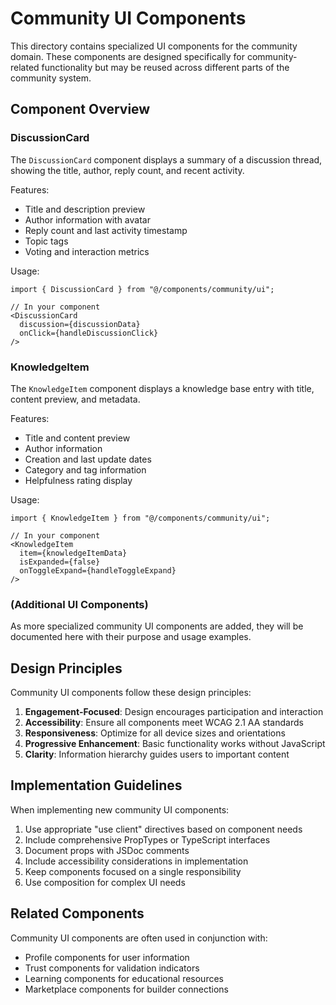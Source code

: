 # Community UI Components

This directory contains specialized UI components for the community domain. These components are designed specifically for community-related functionality but may be reused across different parts of the community system.

## Component Overview

### DiscussionCard

The `DiscussionCard` component displays a summary of a discussion thread, showing the title, author, reply count, and recent activity.

Features:
- Title and description preview
- Author information with avatar
- Reply count and last activity timestamp
- Topic tags
- Voting and interaction metrics

Usage:
```tsx
import { DiscussionCard } from "@/components/community/ui";

// In your component
<DiscussionCard 
  discussion={discussionData}
  onClick={handleDiscussionClick} 
/>
```

### KnowledgeItem

The `KnowledgeItem` component displays a knowledge base entry with title, content preview, and metadata.

Features:
- Title and content preview
- Author information
- Creation and last update dates
- Category and tag information
- Helpfulness rating display

Usage:
```tsx
import { KnowledgeItem } from "@/components/community/ui";

// In your component
<KnowledgeItem 
  item={knowledgeItemData}
  isExpanded={false}
  onToggleExpand={handleToggleExpand} 
/>
```

### (Additional UI Components)

As more specialized community UI components are added, they will be documented here with their purpose and usage examples.

## Design Principles

Community UI components follow these design principles:

1. **Engagement-Focused**: Design encourages participation and interaction
2. **Accessibility**: Ensure all components meet WCAG 2.1 AA standards
3. **Responsiveness**: Optimize for all device sizes and orientations
4. **Progressive Enhancement**: Basic functionality works without JavaScript
5. **Clarity**: Information hierarchy guides users to important content

## Implementation Guidelines

When implementing new community UI components:

1. Use appropriate "use client" directives based on component needs
2. Include comprehensive PropTypes or TypeScript interfaces
3. Document props with JSDoc comments
4. Include accessibility considerations in implementation
5. Keep components focused on a single responsibility
6. Use composition for complex UI needs

## Related Components

Community UI components are often used in conjunction with:

- Profile components for user information
- Trust components for validation indicators
- Learning components for educational resources
- Marketplace components for builder connections
